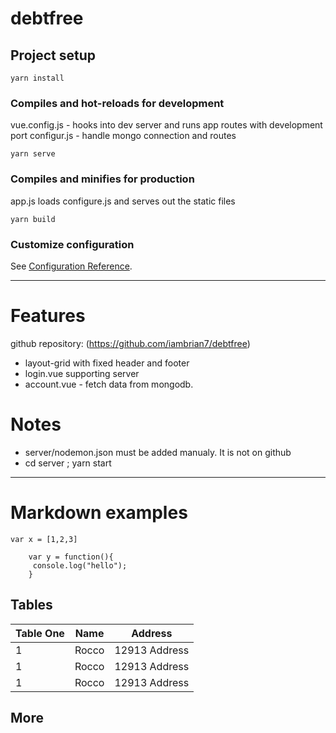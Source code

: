 # debtfree

## Project setup
```
yarn install
```

### Compiles and hot-reloads for development
vue.config.js - hooks into dev server and runs app routes with development port
configur.js - handle mongo connection and routes

```
yarn serve
```

### Compiles and minifies for production
app.js loads configure.js and serves out the static files
```
yarn build
```

### Customize configuration

See [Configuration Reference](https://cli.vuejs.org/config/).

---

# Features
github repository: (https://github.com/iambrian7/debtfree)

* layout-grid with fixed header and footer
* login.vue supporting server 
* account.vue - fetch data from mongodb.

# Notes
* server/nodemon.json must be added manualy. It is not on github
* cd server ; yarn start
---
# Markdown examples

```code
var x = [1,2,3]
```
``` 
    var y = function(){
     console.log("hello");
    }
```
## Tables
| Table One | Name | Address |
| ----------| ---- | ------- |
| 1 | Rocco | 12913 Address |
| 1 | Rocco | 12913 Address |
| 1 | Rocco | 12913 Address |

## More

